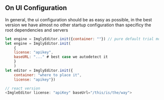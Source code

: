 ## On UI Configuration
In general, the ui configuration should be as easy as possible, in the best version we have almost no other startup configuration than specificy the root dependencies and servers

```js 
let engine = ImglyEditor.init({container: ""}) // pure default trial mode and default asset location 
let engine = ImglyEditor.init(
    {
    license: "apikey",
    baseURL: "..." # best case we autodetect it 
    }
    )
let editor = ImglyEditor.init({
    container: "where to place it", 
    license: "apikey"}) 

// react version 
<ImgleEditor license: "apiKey" baseUrl="/this/is/the/way">

```